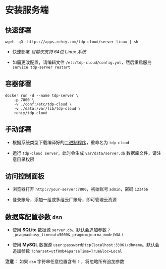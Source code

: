# 安装服务端

## 快速部署

```shell
wget -qO- https://apps.rehiy.com/tdp-cloud/server-linux | sh -
```

- 快速部署 *目前仅支持 64位 Linux 系统*

- 如需更改配置，请编辑文件 `/etc/tdp-cloud/config.yml`，然后重启服务 `service tdp-server restart`

## 容器部署

```shell
docker run -d --name tdp-server \
    -p 7800 \
    -v ./conf:/etc/tdp-cloud \
    -v ./data:/var/lib/tdp-cloud \
    rehiy/tdp-cloud
```

## 手动部署

- 根据系统类型下载编译好的[二进制程序](https://github.com/open-tdp/tdp-cloud/releases)，重命名为 `tdp-cloud`

- 运行 `tdp-cloud server`，此时会生成 `var/data/server.db` 数据库文件，请注意目录权限

## 访问控制面板

- 浏览器打开 `http://your-server:7800`，初始账号 `admin`，密码 `123456`

- 登录账号，添加一组或多组云厂账号，即可管理云资源

## 数据库配置参数 `dsn`

- 使用 **SQLite** 数据源 `server.db`。默认会追加参数 `?_pragma=busy_timeout=5000&_pragma=journa_mode(WAL)`

- 使用 **MySQL**  数据源 `user:password@tcp(localhost:3306)/dbname`。默认会追加参数 `?charset=utf8mb4&parseTime=True&loc=Local`

**注意：** 如果 `dsn` 字符串任意位置含有 `?` ，将忽略所有追加参数
